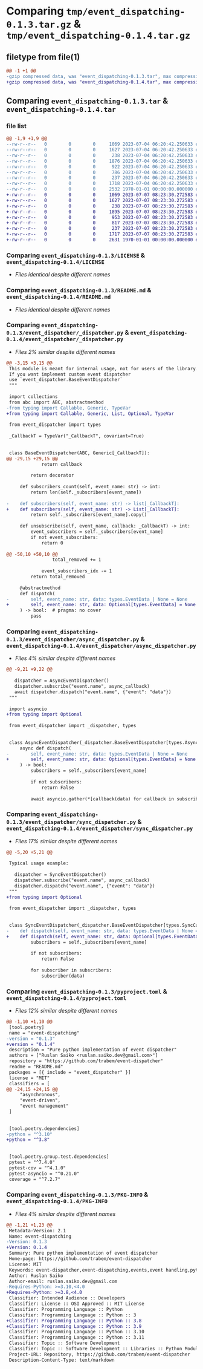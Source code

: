 # Comparing `tmp/event_dispatching-0.1.3.tar.gz` & `tmp/event_dispatching-0.1.4.tar.gz`

## filetype from file(1)

```diff
@@ -1 +1 @@
-gzip compressed data, was "event_dispatching-0.1.3.tar", max compression
+gzip compressed data, was "event_dispatching-0.1.4.tar", max compression
```

## Comparing `event_dispatching-0.1.3.tar` & `event_dispatching-0.1.4.tar`

### file list

```diff
@@ -1,9 +1,9 @@
--rw-r--r--   0        0        0     1069 2023-07-04 06:20:42.250633 event_dispatching-0.1.3/LICENSE
--rw-r--r--   0        0        0     1627 2023-07-04 06:20:42.250633 event_dispatching-0.1.3/README.md
--rw-r--r--   0        0        0      238 2023-07-04 06:20:42.250633 event_dispatching-0.1.3/event_dispatcher/__init__.py
--rw-r--r--   0        0        0     1876 2023-07-04 06:20:42.250633 event_dispatching-0.1.3/event_dispatcher/_dispatcher.py
--rw-r--r--   0        0        0      922 2023-07-04 06:20:42.250633 event_dispatching-0.1.3/event_dispatcher/async_dispatcher.py
--rw-r--r--   0        0        0      786 2023-07-04 06:20:42.250633 event_dispatching-0.1.3/event_dispatcher/sync_dispatcher.py
--rw-r--r--   0        0        0      237 2023-07-04 06:20:42.250633 event_dispatching-0.1.3/event_dispatcher/types.py
--rw-r--r--   0        0        0     1718 2023-07-04 06:20:42.250633 event_dispatching-0.1.3/pyproject.toml
--rw-r--r--   0        0        0     2532 1970-01-01 00:00:00.000000 event_dispatching-0.1.3/PKG-INFO
+-rw-r--r--   0        0        0     1069 2023-07-07 08:23:30.272583 event_dispatching-0.1.4/LICENSE
+-rw-r--r--   0        0        0     1627 2023-07-07 08:23:30.272583 event_dispatching-0.1.4/README.md
+-rw-r--r--   0        0        0      238 2023-07-07 08:23:30.272583 event_dispatching-0.1.4/event_dispatcher/__init__.py
+-rw-r--r--   0        0        0     1895 2023-07-07 08:23:30.272583 event_dispatching-0.1.4/event_dispatcher/_dispatcher.py
+-rw-r--r--   0        0        0      953 2023-07-07 08:23:30.272583 event_dispatching-0.1.4/event_dispatcher/async_dispatcher.py
+-rw-r--r--   0        0        0      817 2023-07-07 08:23:30.272583 event_dispatching-0.1.4/event_dispatcher/sync_dispatcher.py
+-rw-r--r--   0        0        0      237 2023-07-07 08:23:30.272583 event_dispatching-0.1.4/event_dispatcher/types.py
+-rw-r--r--   0        0        0     1717 2023-07-07 08:23:30.272583 event_dispatching-0.1.4/pyproject.toml
+-rw-r--r--   0        0        0     2631 1970-01-01 00:00:00.000000 event_dispatching-0.1.4/PKG-INFO
```

### Comparing `event_dispatching-0.1.3/LICENSE` & `event_dispatching-0.1.4/LICENSE`

 * *Files identical despite different names*

### Comparing `event_dispatching-0.1.3/README.md` & `event_dispatching-0.1.4/README.md`

 * *Files identical despite different names*

### Comparing `event_dispatching-0.1.3/event_dispatcher/_dispatcher.py` & `event_dispatching-0.1.4/event_dispatcher/_dispatcher.py`

 * *Files 2% similar despite different names*

```diff
@@ -3,15 +3,15 @@
 This module is meant for internal usage, not for users of the library.
 If you want implement custom event dispatcher
 use `event_dispatcher.BaseEventDispatcher`
 """
 
 import collections
 from abc import ABC, abstractmethod
-from typing import Callable, Generic, TypeVar
+from typing import Callable, Generic, List, Optional, TypeVar
 
 from event_dispatcher import types
 
 _CallbackT = TypeVar("_CallbackT", covariant=True)
 
 
 class BaseEventDispatcher(ABC, Generic[_CallbackT]):
@@ -29,15 +29,15 @@
             return callback
 
         return decorator
 
     def subscribers_count(self, event_name: str) -> int:
         return len(self._subscribers[event_name])
 
-    def subscribers(self, event_name: str) -> list[_CallbackT]:
+    def subscribers(self, event_name: str) -> List[_CallbackT]:
         return self._subscribers[event_name].copy()
 
     def unsubscribe(self, event_name, callback: _CallbackT) -> int:
         event_subscribers = self._subscribers[event_name]
         if not event_subscribers:
             return 0
 
@@ -50,10 +50,10 @@
                 total_removed += 1
 
             event_subscribers_idx -= 1
         return total_removed
 
     @abstractmethod
     def dispatch(
-        self, event_name: str, data: types.EventData | None = None
+        self, event_name: str, data: Optional[types.EventData] = None
     ) -> bool:  # pragma: no cover
         pass
```

### Comparing `event_dispatching-0.1.3/event_dispatcher/async_dispatcher.py` & `event_dispatching-0.1.4/event_dispatcher/async_dispatcher.py`

 * *Files 4% similar despite different names*

```diff
@@ -9,21 +9,22 @@
 
   dispatcher = AsyncEventDispatcher()
   dispatcher.subscribe("event.name", async_callback)
   await dispatcher.dispatch("event.name", {"event": "data"})
 """
 
 import asyncio
+from typing import Optional
 
 from event_dispatcher import _dispatcher, types
 
 
 class AsyncEventDispatcher(_dispatcher.BaseEventDispatcher[types.AsyncCallback]):
     async def dispatch(
-        self, event_name: str, data: types.EventData | None = None
+        self, event_name: str, data: Optional[types.EventData] = None
     ) -> bool:
         subscribers = self._subscribers[event_name]
 
         if not subscribers:
             return False
 
         await asyncio.gather(*[callback(data) for callback in subscribers])
```

### Comparing `event_dispatching-0.1.3/event_dispatcher/sync_dispatcher.py` & `event_dispatching-0.1.4/event_dispatcher/sync_dispatcher.py`

 * *Files 17% similar despite different names*

```diff
@@ -5,20 +5,21 @@
 
 Typical usage example:
 
   dispatcher = SyncEventDispatcher()
   dispatcher.subscribe("event.name", async_callback)
   dispatcher.dispatch("event.name", {"event": "data"})
 """
+from typing import Optional
 
 from event_dispatcher import _dispatcher, types
 
 
 class SyncEventDispatcher(_dispatcher.BaseEventDispatcher[types.SyncCallback]):
-    def dispatch(self, event_name: str, data: types.EventData | None = None) -> bool:
+    def dispatch(self, event_name: str, data: Optional[types.EventData] = None) -> bool:
         subscribers = self._subscribers[event_name]
 
         if not subscribers:
             return False
 
         for subscriber in subscribers:
             subscriber(data)
```

### Comparing `event_dispatching-0.1.3/pyproject.toml` & `event_dispatching-0.1.4/pyproject.toml`

 * *Files 12% similar despite different names*

```diff
@@ -1,10 +1,10 @@
 [tool.poetry]
 name = "event-dispatching"
-version = "0.1.3"
+version = "0.1.4"
 description = "Pure python implementation of event dispatcher"
 authors = ["Ruslan Saiko <ruslan.saiko.dev@gmail.com>"]
 repository = "https://github.com/trabem/event-dispatcher"
 readme = "README.md"
 packages = [{ include = "event_dispatcher" }]
 license = "MIT"
 classifiers = [
@@ -24,15 +24,15 @@
     "asynchronous",
     "event-driven",
     "event management"
 ]
 
 
 [tool.poetry.dependencies]
-python = "^3.10"
+python = "^3.8"
 
 
 [tool.poetry.group.test.dependencies]
 pytest = "^7.4.0"
 pytest-cov = "^4.1.0"
 pytest-asyncio = "^0.21.0"
 coverage = "^7.2.7"
```

### Comparing `event_dispatching-0.1.3/PKG-INFO` & `event_dispatching-0.1.4/PKG-INFO`

 * *Files 4% similar despite different names*

```diff
@@ -1,21 +1,23 @@
 Metadata-Version: 2.1
 Name: event-dispatching
-Version: 0.1.3
+Version: 0.1.4
 Summary: Pure python implementation of event dispatcher
 Home-page: https://github.com/trabem/event-dispatcher
 License: MIT
 Keywords: event-dispatcher,event-dispatching,events,event handling,python,asynchronous,event-driven,event management
 Author: Ruslan Saiko
 Author-email: ruslan.saiko.dev@gmail.com
-Requires-Python: >=3.10,<4.0
+Requires-Python: >=3.8,<4.0
 Classifier: Intended Audience :: Developers
 Classifier: License :: OSI Approved :: MIT License
 Classifier: Programming Language :: Python
 Classifier: Programming Language :: Python :: 3
+Classifier: Programming Language :: Python :: 3.8
+Classifier: Programming Language :: Python :: 3.9
 Classifier: Programming Language :: Python :: 3.10
 Classifier: Programming Language :: Python :: 3.11
 Classifier: Topic :: Software Development
 Classifier: Topic :: Software Development :: Libraries :: Python Modules
 Project-URL: Repository, https://github.com/trabem/event-dispatcher
 Description-Content-Type: text/markdown
```

